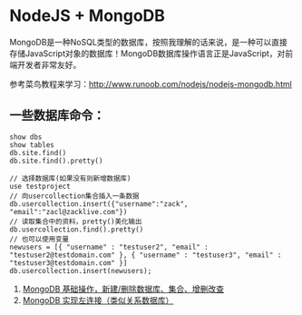 # NodeJS + MongoDB

MongoDB是一种NoSQL类型的数据库，按照我理解的话来说，是一种可以直接存储JavaScript对象的数据库！MongoDB数据库操作语言正是JavaScript，对前端开发者非常友好。

参考菜鸟教程来学习：http://www.runoob.com/nodejs/nodejs-mongodb.html

## 一些数据库命令：

```mongodb
show dbs
show tables
db.site.find()
db.site.find().pretty()
```

```mongodb
// 选择数据库(如果没有则新增数据库)
use testproject
// 向usercollection集合插入一条数据
db.usercollection.insert({"username":"zack", "email":"zacl@zacklive.com"})
// 读取集合中的资料，pretty()美化输出
db.usercollection.find().pretty()
// 也可以使用变量
newusers = [{ "username" : "testuser2", "email" : "testuser2@testdomain.com" }, { "username" : "testuser3", "email" : "testuser3@testdomain.com" }]
db.usercollection.insert(newusers);
```

1. [MongoDB 基础操作，新建/删除数据库、集合、增删改查](./database.js)
2. [MongoDB 实现左连接（类似关系数据库）](./database_relative.js)

